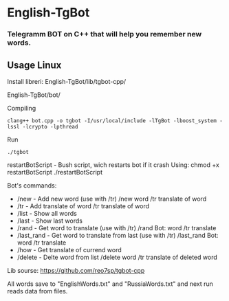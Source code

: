 # English-TgBot
### Telegramm BOT on C++ that will help you remember new words.

## Usage Linux
Install libreri: English-TgBot/lib/tgbot-cpp/

English-TgBot/bot/
    
Compiling

    clang++ bot.cpp -o tgbot -I/usr/local/include -lTgBot -lboost_system -lssl -lcrypto -lpthread

Run
    
    ./tgbot

restartBotScript - Bush script, wich restarts bot if it crash
Using:
	chmod +x restartBotScript
	./restartBotScript
 
Bot's commands:

* /new  - Add new word (use with /tr)
	/new word
	/tr translate of word
* /tr   - Add translate of word
	/tr translate of word
* /list - Show all words
* /last - Show last words
* /rand - Get word to translate (use with /tr)
	/rand
	Bot: word
	/tr translate
* /last_rand - Get word to translate from last (use with /tr)
	/last_rand
	Bot: word
	/tr translate
* /how    - Get translate of currend word
* /delete - Delte  word from list
	/delete word
	/tr translate of deleted word 

Lib sourse: https://github.com/reo7sp/tgbot-cpp 

All words save to "EnglishWords.txt" and "RussiaWords.txt" and next run reads data from files.
